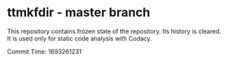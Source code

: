 # ttmkfdir - master branch

This repository contains frozen state of the repository.
Its history is cleared. It is used only for static code
analysis with Codacy.

Commit Time: 1693261231